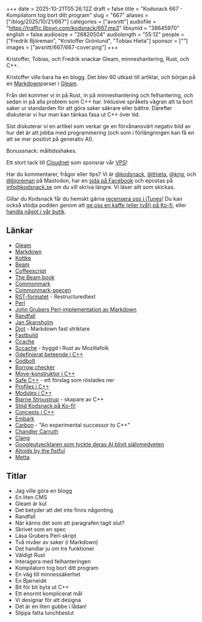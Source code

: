 +++
date = 2025-10-21T05:26:12Z
draft = false
title = "Kodsnack 667 - Kompilatorn tog bort ditt program"
slug = "667"
aliases = ["/blog/2025/10/21/667"]
categories = ["avsnitt"]
audiofile = "https://traffic.libsyn.com/kodsnack/667.mp3"
libsynid = "38645970"
english = false
audiosize = "26820504"
audiolength = "55:12"
people = ["Fredrik Björeman", "Kristoffer Grönlund", "Tobias Hieta"]
sponsor = [""]
images = ["avsnitt/667/667-cover.png"]
+++

Kristoffer, Tobias, och Fredrik snackar Gleam, minneshantering, Rust, och C++.

Kristoffer ville bara ha en blogg. Det blev 60 utkast till artiklar, och början på en [Markdown](https://daringfireball.net/projects/markdown/)parser i [Gleam](https://gleam.run/).

Från det kommer vi in på Rust, in på minneshantering och felhantering, och sedan in på alla problem som C++ har. Inklusive språkets vägran att ta bort saker ur standarden för att göra saker säkrare eller bättre. Därefter diskuterar vi hur man kan tänkas fasa ut C++ över tid.

Sist diskuterar vi en artikel som verkar ge en förvånansvärt negativ bild av hur det är att jobba med programmering (och som i förlängningen kan få en att se mer positivt på generativ AI).

Bonussnack: måltidsshakes.

Ett stort tack till [Cloudnet](https://www.cloudnet.se) som sponsrar vår [VPS](https://en.wikipedia.org/wiki/Virtual_private_server)!

Har du kommentarer, frågor eller tips? Vi är [@kodsnack](https://social.podsnack.se/@kodsnack), [@thieta](https://6510.nu/@thieta), [@krig](https://6510.nu/@krig), och [@bjoreman](https://toot.cafe/@bjoreman) på Mastodon, har en [sida på Facebook](https://www.facebook.com/) och epostas på [info@kodsnack.se](mailto:info@kodsnack.se) om du vill skriva längre. Vi läser allt som skickas.

Gillar du Kodsnack får du hemskt gärna [recensera oss i iTunes](https://itunes.apple.com/se/podcast/kodsnack/id561631498?l=en)! Du kan också stödja podden genom att <a href="https://ko-fi.com/kodsnack" rel="payment">ge oss en kaffe (eller två!) på Ko-fi</a>, eller [handla något i vår butik](https://shop.spreadshirt.se/kodsnack/).

## Länkar
* [Gleam](https://gleam.run/)
* [Markdown](https://daringfireball.net/projects/markdown/)
* [Kottke](https://kottke.org/)
* [Beam](https://en.wikipedia.org/wiki/BEAM_%28Erlang_virtual_machine%29)
* [Coffeescript](https://en.wikipedia.org/wiki/CoffeeScript)
* [The Beam book](https://blog.stenmans.org/theBeamBook/)
* [Commonmark](https://commonmark.org/)
* [Commonmark-specen](https://spec.commonmark.org/)
* [RST-formatet](https://en.wikipedia.org/wiki/ReStructuredText) - Restructuredtext
* [Perl](https://en.wikipedia.org/wiki/Perl)
* [John Grubers Perl-implementation av Markdown](http://daringfireball.net/projects/downloads/Markdown_1.0.1.zip)
* [Randfall](https://en.wikipedia.org/wiki/Edge_case)
* [Jan Skansholm](https://sv.wikipedia.org/wiki/Jan_Skansholm)
* [Djot](https://djot.net/) - Markdown fast striktare
* [Fastbuild](https://www.fastbuild.org/docs/home.html)
* [Ccache](https://ccache.dev/)
* [Sccache](https://github.com/mozilla/sccache) - byggd i Rust av Mozillafolk
* [Odefinierat beteende i C++](https://en.cppreference.com/w/cpp/language/ub.html)
* [Godbolt](https://godbolt.org/)
* [Borrow checker](https://blog.logrocket.com/introducing-rust-borrow-checker/)
* [Move-konstruktor i C++](https://en.cppreference.com/w/cpp/language/move_constructor.html)
* [Safe C++](https://safecpp.org/draft.html#introduction) - ett förslag som röstades ner
* [Profiles i C++](https://github.com/BjarneStroustrup/profiles)
* [Modules i C++](https://en.wikipedia.org/wiki/Modules_%28C%2B%2B%29)
* [Bjarne Stroustrup](https://en.wikipedia.org/wiki/Bjarne_Stroustrup) - skapare av C++
* [Stöd Kodsnack på Ko-fi!](https://ko-fi.com/kodsnack)
* [Concepts i C++](https://en.wikipedia.org/wiki/Concepts_%28C%2B%2B%29)
* [Embark](https://www.embark-studios.com/about)
* [Carbon](https://github.com/carbon-language/carbon-lang/) - "An experimental successor to C++"
* [Chandler Carruth](https://chandlerc.blog/about/index.html)
* [Clang](https://en.wikipedia.org/wiki/Clang)
* [Googleutvecklaren som tyckte deras AI blivit självmedveten](https://www.theguardian.com/technology/2022/jun/12/google-engineer-ai-bot-sentient-blake-lemoine)
* [Altoids by the fistful](https://www.scottsmitelli.com/articles/altoids-by-the-fistful/)
* [Metta](https://eatmetta.com/)

## Titlar
* Jag ville göra en blogg
* En liten CMS
* Gleam är kul
* Det betyder att det inte finns någonting
* Randfall
* När känns det som att paragrafen tagit slut?
* Skrivet som en spec
* Läsa Grubers Perl-skript
* Två nivåer av saker (i Markdown)
* Det handlar ju om tre funktioner
* Väldigt Rust
* Interagera med felhanteringen
* Kompilatorn tog bort ditt program
* En väg till minnessäkerhet
* En Bjarneidé
* Bit för bit byta ut C++
* Ett enormt komplicerat mål
* Vi designar för att designa
* Det är en liten gubbe i lådan!
* Slippa fatta lunchbeslut